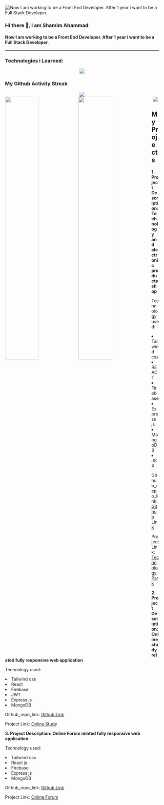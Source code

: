 
![Now I am working to be a Front End Developer. After 1 year i want to be a Full Stack Developer.](https://media.licdn.com/dms/image/D5616AQFkBLxmZ2TM3w/profile-displaybackgroundimage-shrink_350_1400/0/1702089662353?e=1707350400&v=beta&t=cuWDay1ecP0CdVSXyflYUw1AvE6Gj4J7V-YWfcAyCvE)

### Hi there 👋, I am Shamim Ahammad
#### Now I am working to be a Front End Developer. After 1 year i want to be a Full Stack Developer.
<hr>

<h3 align="left">Technologies i Learned:</h3>
<p align="center">
  <a href="https://skillicons.dev">
    <img src="https://skillicons.dev/icons?i=html,css,figma,js,bootstrap,tailwind,react,firebase,nodejs,express,mongodb" />
  </a>
</p>

<h3>My Github Activity Streak</h3>
<div align="center">
  <img src="https://streak-stats.demolab.com/?user=shamimfstack&theme=dark"/>
</div>
<div>
  <img align="left" width="47%" src="http://github-profile-summary-cards.vercel.app/api/cards/stats?username=shamimfstack&theme=dark"/>
  <img align="left" width="47%" src="http://github-profile-summary-cards.vercel.app/api/cards/repos-per-language?username=shamimfstack&theme=dark" />
</div>

<div align="center">
  <img src="http://github-profile-summary-cards.vercel.app/api/cards/profile-details?username=shamimfstack&theme=dark"/>
</div>



<h2>My Projects</h2>
<div>
  <p><b>1. Project Description: Technology and electronic products shop</b></p>
  <p>Technology used: 
  <li>Tailwind css</li>
  <li>REACT</li>
    <li>Firebase</li>
    <li>Express js</li>
    <li>MongoDB</li>
    <li>JSX</li>
  </p>
  <p>Github_repo_link: <a href="https://github.com/programming-hero-web-course-4/b8a10-brandshop-client-side-shamimfstack">Github Link</a></p>
  <p>Project Link: <a href="https://mod-auth-4.web.app">Technology Park</a></p>
</div>

<div>
  <p><b>2. Project Description: Online study related fully responsive web application</b></p>
  <p>Technology used: 
  <li>Tailwind css</li>
  <li>React</li>
  <li>Firebase</li>
  <li>JWT</li>
  <li>Express js</li>
  <li>MongoDB</li>
  </p>
  <p>Github_repo_link: <a href="https://github.com/Porgramming-Hero-web-course/b8a11-client-side-shamimfstack">Github Link</a></p>
  <p>Project Link: <a href="https://online-study-4b7f0.web.app">Online Study</a></p>
  
</div>

<div>
  <p><b>3. Project Description: Online Forum related fully responsive web application.</b></p>
  <p>Technology used: 
  <li>Tailwind css</li>
  <li>React js</li>
  <li>Firebase</li>
  <li>Express js</li>
  <li>MongoDB</li>
  </p>
  <p>Github_repo_link: <a href="https://github.com/programming-hero-web-course-4/b8a10-brandshop-client-side-shamimfstack">Github Link</a></p>
  <p>Project Link: <a href="https://concept-1-bbffd.web.app">Online Forum</a></p>
</div>





